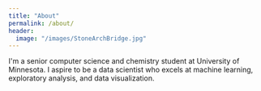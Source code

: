 ```yaml
---
title: "About"
permalink: /about/
header:
  image: "/images/StoneArchBridge.jpg"
---
```


I'm a senior computer science and chemistry student at University of Minnesota. I aspire to be a data scientist who excels at machine learning, exploratory analysis, and data visualization.
